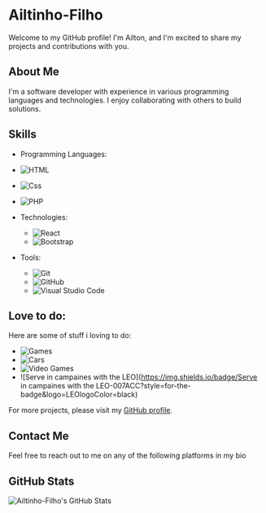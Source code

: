 # Ailtinho-Filho

Welcome to my GitHub profile! I'm Ailton, and I'm excited to share my projects and contributions with you.

## About Me

I'm a software developer with experience in various programming languages and technologies. I enjoy collaborating with others to build solutions.

## Skills

- Programming Languages:
- ![HTML](https://img.shields.io/badge/Html-61DAFB?style=for-the-badge&logo=react&logoColor=black)
- ![Css](https://img.shields.io/badge/CSS-61DAFB?style=for-the-badge&logo=react&logoColor=black)
- ![PHP](https://img.shields.io/badge/PHP-61DAFB?style=for-the-badge&logo=react&logoColor=black)

- Technologies:
  - ![React](https://img.shields.io/badge/React-61DAFB?style=for-the-badge&logo=react&logoColor=black)
  - ![Bootstrap](https://img.shields.io/badge/Bootstrap-61DAFB?style=for-the-badge&logo=react&logoColor=black)

- Tools:
  - ![Git](https://img.shields.io/badge/Git-F05032?style=for-the-badge&logo=git&logoColor=white)
  - ![GitHub](https://img.shields.io/badge/GitHub-181717?style=for-the-badge&logo=github&logoColor=white)
  - ![Visual Studio Code](https://img.shields.io/badge/Visual%20Studio%20Code-007ACC?style=for-the-badge&logo=visual-studio-code&logoColor=white)

## Love to do:

Here are some of stuff i loving to do:

- ![Games](https://img.shields.io/badge/Games-007ACC?style=for-the-badge&logo=Games&logoColor=green)
- ![Cars](https://img.shields.io/badge/Cars-007ACC?style=for-the-badge&logo=Cars&logoColor=blue)
- ![Video Games](https://img.shields.io/badge/VideoGames-007ACC?style=for-the-badge&logo=VideoGames&logoColor=purple)
- ![Serve in campaines with the LEO](https://img.shields.io/badge/Serve in campaines with the LEO-007ACC?style=for-the-badge&logo=LEOlogoColor=black)

For more projects, please visit my [GitHub profile](https://github.com/Ailtinho-Filho).

## Contact Me

Feel free to reach out to me on any of the following platforms in my bio

## GitHub Stats

![Ailtinho-Filho's GitHub Stats](https://github-readme-stats.vercel.app/api?username=Ailtinho-Filho&show_icons=true&theme=radical)

